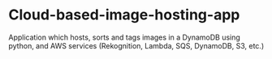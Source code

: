 # Cloud-based-image-hosting-app
Application which hosts, sorts and tags images in a DynamoDB using python, and AWS services (Rekognition, Lambda, SQS, DynamoDB, S3, etc.) 
